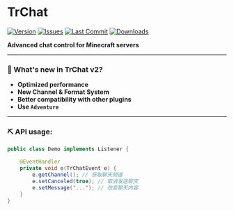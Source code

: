 # TrChat

[![Version](https://img.shields.io/github/v/release/FlickerProjects/TrChat?logo=VirusTotal&style=for-the-badge)](https://github.com/FlickerProjects/TrChat/releases)
[![Issues](https://img.shields.io/github/issues/FlickerProjects/TrChat?logo=StackOverflow&style=for-the-badge)](https://github.com/FlickerProjects/TrChat/issues)
[![Last Commit](https://img.shields.io/github/last-commit/FlickerProjects/TrChat?logo=ApacheRocketMQ&style=for-the-badge&color=1e90ff)](https://github.com/FlickerProjects/TrChat/commits/v2)
[![Downloads](https://img.shields.io/github/downloads/FlickerProjects/TrChat/total?style=for-the-badge&logo=docusign)](https://github.com/FlickerProjects/TrChat/releases)

**Advanced chat control for Minecraft servers**

---

### 🔔 What's new in TrChat v2?
- **Optimized performance**
- **New Channel & Format System**
- **Better compatibility with other plugins**
- **Use `Adventure`**

---

### ⛏ API usage: 
```java
public class Demo implements Listener {
    
    @EventHandler
    private void e(TrChatEvent e) {
        e.getChannel(); // 获取聊天频道
        e.setCanceled(true); // 取消发送聊天
        e.setMessage("..."); // 改变聊天内容
    }   
}
```
